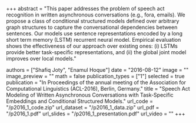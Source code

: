 +++
abstract = "This paper addresses the problem of speech act recognition in written asynchronous conversations (e.g., fora, emails). We propose a class of conditional structured models defined over arbitrary graph structures to capture the conversational dependencies between sentences. Our models use sentence representations encoded by a long short term memory (LSTM) recurrent neural model. Empirical evaluation shows the effectiveness of our approach over existing ones: (i) LSTMs provide better task-specific representations, and (ii) the global joint model improves over local models." 

authors = ["Shafiq Joty", "Enamul Hoque"]
date = "2016-08-12"
image = ""
image_preview = ""
math = false
publication_types = ["1"]
selected = true
publication = "In Proceedings of the annual meeting of the Association for Computational Linguistics (ACL-2016), Berlin, Germany."
title = "Speech Act Modeling of Written Asynchronous Conversations with Task-Specific Embeddings and Conditional Structured Models."
url_code = "/p2016_1_code.zip"
url_dataset = "/p2016_1_data.zip"
url_pdf = "/p2016_1.pdf"
url_slides = "/p2016_1_presentation.pdf"
url_video = ""
+++


